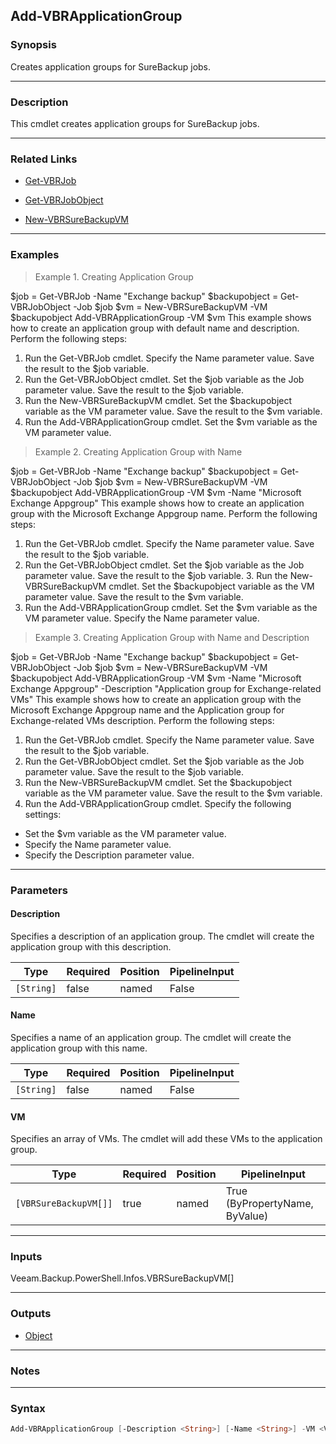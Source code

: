 Add-VBRApplicationGroup
-----------------------

### Synopsis
Creates application groups for SureBackup jobs.

---

### Description

This cmdlet creates application groups for SureBackup jobs.

---

### Related Links
* [Get-VBRJob](Get-VBRJob)

* [Get-VBRJobObject](Get-VBRJobObject)

* [New-VBRSureBackupVM](New-VBRSureBackupVM)

---

### Examples
> Example 1. Creating Application Group

$job = Get-VBRJob -Name "Exchange backup"
$backupobject = Get-VBRJobObject -Job $job
$vm = New-VBRSureBackupVM -VM $backupobject
Add-VBRApplicationGroup -VM $vm
This example shows how to create an application group with default name and description.
Perform the following steps:
1. Run the Get-VBRJob cmdlet. Specify the Name parameter value. Save the result to the $job variable.
2. Run the Get-VBRJobObject cmdlet. Set the $job variable as the Job parameter value. Save the result to the $job variable.
3. Run the New-VBRSureBackupVM cmdlet. Set the $backupobject variable as the VM parameter value. Save the result to the $vm variable.
4. Run the Add-VBRApplicationGroup cmdlet. Set the $vm variable as the VM parameter value.
> Example 2. Creating Application Group with Name

$job = Get-VBRJob -Name "Exchange backup"
$backupobject = Get-VBRJobObject -Job $job
$vm = New-VBRSureBackupVM -VM $backupobject
Add-VBRApplicationGroup -VM $vm -Name "Microsoft Exchange Appgroup"
This example shows how to create an application group with the Microsoft Exchange Appgroup name.
Perform the following steps:
1. Run the Get-VBRJob cmdlet. Specify the Name parameter value. Save the result to the $job variable.
2. Run the Get-VBRJobObject cmdlet. Set the $job variable as the Job parameter value. Save the result to the $job variable.  3. Run the New-VBRSureBackupVM cmdlet. Set the $backupobject variable as the VM parameter value. Save the result to the $vm variable.
4. Run the Add-VBRApplicationGroup cmdlet. Set the $vm variable as the VM parameter value. Specify the Name parameter value.
> Example 3. Creating Application Group with Name and Description

$job = Get-VBRJob -Name "Exchange backup"
$backupobject = Get-VBRJobObject -Job $job
$vm = New-VBRSureBackupVM -VM $backupobject
Add-VBRApplicationGroup -VM $vm -Name "Microsoft Exchange Appgroup" -Description "Application group for Exchange-related VMs"
This example shows how to create an application group with the Microsoft Exchange Appgroup name and the Application group for Exchange-related VMs description.
Perform the following steps:
1. Run the Get-VBRJob cmdlet. Specify the Name parameter value. Save the result to the $job variable.
2. Run the Get-VBRJobObject cmdlet. Set the $job variable as the Job parameter value. Save the result to the $job variable.
3. Run the New-VBRSureBackupVM cmdlet. Set the $backupobject variable as the VM parameter value. Save the result to the $vm variable.
4. Run the Add-VBRApplicationGroup cmdlet. Specify the following settings:
- Set the $vm variable as the VM parameter value.
- Specify the Name parameter value.
- Specify the Description parameter value.

---

### Parameters
#### **Description**
Specifies a description of an application group. The cmdlet will create the application group with this description.

|Type      |Required|Position|PipelineInput|
|----------|--------|--------|-------------|
|`[String]`|false   |named   |False        |

#### **Name**
Specifies a name of an application group. The cmdlet will create the application group with this name.

|Type      |Required|Position|PipelineInput|
|----------|--------|--------|-------------|
|`[String]`|false   |named   |False        |

#### **VM**
Specifies an array of VMs. The cmdlet will add these VMs to the application group.

|Type                 |Required|Position|PipelineInput                 |
|---------------------|--------|--------|------------------------------|
|`[VBRSureBackupVM[]]`|true    |named   |True (ByPropertyName, ByValue)|

---

### Inputs
Veeam.Backup.PowerShell.Infos.VBRSureBackupVM[]

---

### Outputs
* [Object](https://learn.microsoft.com/en-us/dotnet/api/System.Object)

---

### Notes

---

### Syntax
```PowerShell
Add-VBRApplicationGroup [-Description <String>] [-Name <String>] -VM <VBRSureBackupVM[]> [<CommonParameters>]
```
